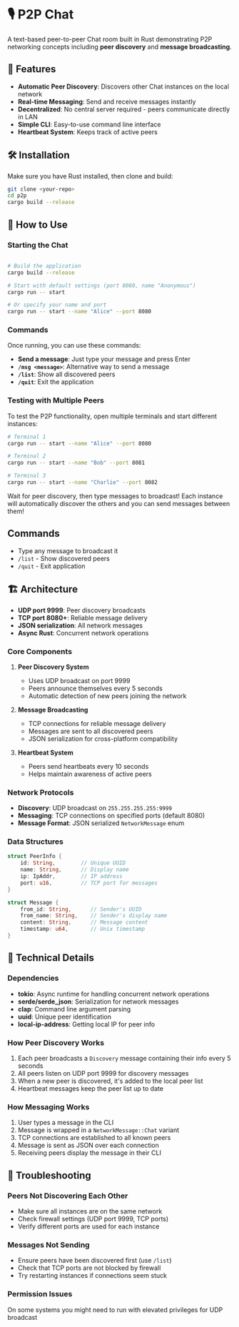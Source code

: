 # 🎙️ P2P Chat

A text-based peer-to-peer Chat room built in Rust demonstrating P2P networking concepts including **peer discovery** and **message broadcasting**.

## 🚀 Features

- **Automatic Peer Discovery**: Discovers other Chat instances on the local network
- **Real-time Messaging**: Send and receive messages instantly
- **Decentralized**: No central server required - peers communicate directly in LAN
- **Simple CLI**: Easy-to-use command line interface
- **Heartbeat System**: Keeps track of active peers

## 🛠️ Installation

Make sure you have Rust installed, then clone and build:

```bash
git clone <your-repo>
cd p2p
cargo build --release
```

## 📡 How to Use

### Starting the Chat

```bash

# Build the application
cargo build --release

# Start with default settings (port 8080, name "Anonymous")
cargo run -- start

# Or specify your name and port
cargo run -- start --name "Alice" --port 8080
```

### Commands

Once running, you can use these commands:

- **Send a message**: Just type your message and press Enter
- **`/msg <message>`**: Alternative way to send a message
- **`/list`**: Show all discovered peers
- **`/quit`**: Exit the application

### Testing with Multiple Peers

To test the P2P functionality, open multiple terminals and start different instances:

```bash
# Terminal 1
cargo run -- start --name "Alice" --port 8080

# Terminal 2
cargo run -- start --name "Bob" --port 8081

# Terminal 3
cargo run -- start --name "Charlie" --port 8082
```

Wait for peer discovery, then type messages to broadcast!
Each instance will automatically discover the others and you can send messages between them!

## Commands

- Type any message to broadcast it
- `/list` - Show discovered peers
- `/quit` - Exit application

## 🏗️ Architecture

- **UDP port 9999**: Peer discovery broadcasts
- **TCP port 8080+**: Reliable message delivery
- **JSON serialization**: All network messages
- **Async Rust**: Concurrent network operations

### Core Components

1. **Peer Discovery System**

   - Uses UDP broadcast on port 9999
   - Peers announce themselves every 5 seconds
   - Automatic detection of new peers joining the network

2. **Message Broadcasting**

   - TCP connections for reliable message delivery
   - Messages are sent to all discovered peers
   - JSON serialization for cross-platform compatibility

3. **Heartbeat System**
   - Peers send heartbeats every 10 seconds
   - Helps maintain awareness of active peers

### Network Protocols

- **Discovery**: UDP broadcast on `255.255.255.255:9999`
- **Messaging**: TCP connections on specified ports (default 8080)
- **Message Format**: JSON serialized `NetworkMessage` enum

### Data Structures

```rust
struct PeerInfo {
    id: String,        // Unique UUID
    name: String,      // Display name
    ip: IpAddr,        // IP address
    port: u16,         // TCP port for messages
}

struct Message {
    from_id: String,      // Sender's UUID
    from_name: String,    // Sender's display name
    content: String,      // Message content
    timestamp: u64,       // Unix timestamp
}
```

## 🔧 Technical Details

### Dependencies

- **tokio**: Async runtime for handling concurrent network operations
- **serde/serde_json**: Serialization for network messages
- **clap**: Command line argument parsing
- **uuid**: Unique peer identification
- **local-ip-address**: Getting local IP for peer info

### How Peer Discovery Works

1. Each peer broadcasts a `Discovery` message containing their info every 5 seconds
2. All peers listen on UDP port 9999 for discovery messages
3. When a new peer is discovered, it's added to the local peer list
4. Heartbeat messages keep the peer list up to date

### How Messaging Works

1. User types a message in the CLI
2. Message is wrapped in a `NetworkMessage::Chat` variant
3. TCP connections are established to all known peers
4. Message is sent as JSON over each connection
5. Receiving peers display the message in their CLI

## 🐛 Troubleshooting

### Peers Not Discovering Each Other

- Make sure all instances are on the same network
- Check firewall settings (UDP port 9999, TCP ports)
- Verify different ports are used for each instance

### Messages Not Sending

- Ensure peers have been discovered first (use `/list`)
- Check that TCP ports are not blocked by firewall
- Try restarting instances if connections seem stuck

### Permission Issues

On some systems you might need to run with elevated privileges for UDP broadcast
